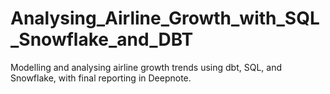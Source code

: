 # Analysing_Airline_Growth_with_SQL_Snowflake_and_DBT
Modelling and analysing airline growth trends using dbt, SQL, and Snowflake, with final reporting in Deepnote.
